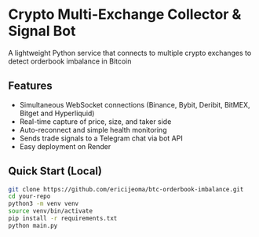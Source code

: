 # Crypto Multi-Exchange Collector & Signal Bot

A lightweight Python service that connects to multiple crypto exchanges to detect orderbook imbalance in Bitcoin
## Features
- Simultaneous WebSocket connections (Binance, Bybit, Deribit, BitMEX, Bitget and Hyperliquid)
- Real-time capture of price, size, and taker side
- Auto-reconnect and simple health monitoring
- Sends trade signals to a Telegram chat via bot API
- Easy deployment on Render

## Quick Start (Local)
```bash
git clone https://github.com/ericijeoma/btc-orderbook-imbalance.git
cd your-repo
python3 -m venv venv
source venv/bin/activate
pip install -r requirements.txt
python main.py
